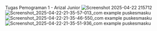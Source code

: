 Tugas Pemograman 1 - Arizal Junior
![Screenshot 2025-04-22 215712](https://github.com/user-attachments/assets/c84d62c1-5eaf-465b-bc2b-fc03b3824682)
![Screenshot_2025-04-22-21-35-57-013_com example puskesmasku](https://github.com/user-attachments/assets/d3a4910a-8b89-4125-b10f-956205b4794d)
![Screenshot_2025-04-22-21-35-46-550_com example puskesmasku](https://github.com/user-attachments/assets/378985e5-5763-4a03-9111-48372a56ab18)
![Screenshot_2025-04-22-21-35-51-936_com example puskesmasku](https://github.com/user-attachments/assets/0272ff9c-7fa7-409e-8d46-7d2bc6026e5a)
